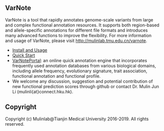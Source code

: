 ## VarNote
   VarNote is a tool that rapidly annotates genome-scale variants from large and complex functional annotation resources. It supports both region-based and allele-specific annotations for different file formats and introduces many advanced functions to improve the flexibility. For more information and usage of VarNote, please visit http://mulinlab.tmu.edu.cn/varnote.
 
   - [Install and Usage](http://mulinlab.tmu.edu.cn/varnote/vanno/vanno/vanno_command "Install and Usage")
   - [Quick Start](http://mulinlab.tmu.edu.cn/varnote/vanno/vanno/vanno_help "Quick Start")
   - [VarNotePortal](http://mulinlab.tmu.edu.cn/varnote/vanno/vanno/vanno_portal "VarNotePortal"): an online quick annotation engine that incorporates frequently used annotation databases from various biological domains, including allele frequency, evolutionary signature, trait association, functional annotation and functional profile.
   - We welcome any discussion, suggestion and potential contribution of new functional prediction scores through github or contact Dr. Mulin Jun Li (mulinli{at}connect.hku.hk). 


## Copyright
Copyright (c) Mulinlab@Tianjin Medical University 2016-2019. All rights reserved.

